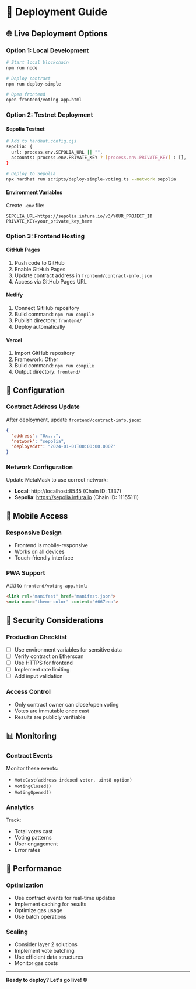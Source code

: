 # 🚀 Deployment Guide

## 🌐 Live Deployment Options

### Option 1: Local Development
```bash
# Start local blockchain
npm run node

# Deploy contract
npm run deploy-simple

# Open frontend
open frontend/voting-app.html
```

### Option 2: Testnet Deployment

#### Sepolia Testnet
```bash
# Add to hardhat.config.cjs
sepolia: {
  url: process.env.SEPOLIA_URL || "",
  accounts: process.env.PRIVATE_KEY ? [process.env.PRIVATE_KEY] : [],
}

# Deploy to Sepolia
npx hardhat run scripts/deploy-simple-voting.ts --network sepolia
```

#### Environment Variables
Create `.env` file:
```
SEPOLIA_URL=https://sepolia.infura.io/v3/YOUR_PROJECT_ID
PRIVATE_KEY=your_private_key_here
```

### Option 3: Frontend Hosting

#### GitHub Pages
1. Push code to GitHub
2. Enable GitHub Pages
3. Update contract address in `frontend/contract-info.json`
4. Access via GitHub Pages URL

#### Netlify
1. Connect GitHub repository
2. Build command: `npm run compile`
3. Publish directory: `frontend/`
4. Deploy automatically

#### Vercel
1. Import GitHub repository
2. Framework: Other
3. Build command: `npm run compile`
4. Output directory: `frontend/`

## 🔧 Configuration

### Contract Address Update
After deployment, update `frontend/contract-info.json`:
```json
{
  "address": "0x...",
  "network": "sepolia",
  "deployedAt": "2024-01-01T00:00:00.000Z"
}
```

### Network Configuration
Update MetaMask to use correct network:
- **Local**: http://localhost:8545 (Chain ID: 1337)
- **Sepolia**: https://sepolia.infura.io (Chain ID: 11155111)

## 📱 Mobile Access

### Responsive Design
- Frontend is mobile-responsive
- Works on all devices
- Touch-friendly interface

### PWA Support
Add to `frontend/voting-app.html`:
```html
<link rel="manifest" href="manifest.json">
<meta name="theme-color" content="#667eea">
```

## 🔐 Security Considerations

### Production Checklist
- [ ] Use environment variables for sensitive data
- [ ] Verify contract on Etherscan
- [ ] Use HTTPS for frontend
- [ ] Implement rate limiting
- [ ] Add input validation

### Access Control
- Only contract owner can close/open voting
- Votes are immutable once cast
- Results are publicly verifiable

## 📊 Monitoring

### Contract Events
Monitor these events:
- `VoteCast(address indexed voter, uint8 option)`
- `VotingClosed()`
- `VotingOpened()`

### Analytics
Track:
- Total votes cast
- Voting patterns
- User engagement
- Error rates

## 🚀 Performance

### Optimization
- Use contract events for real-time updates
- Implement caching for results
- Optimize gas usage
- Use batch operations

### Scaling
- Consider layer 2 solutions
- Implement vote batching
- Use efficient data structures
- Monitor gas costs

---

**Ready to deploy? Let's go live! 🌐**
